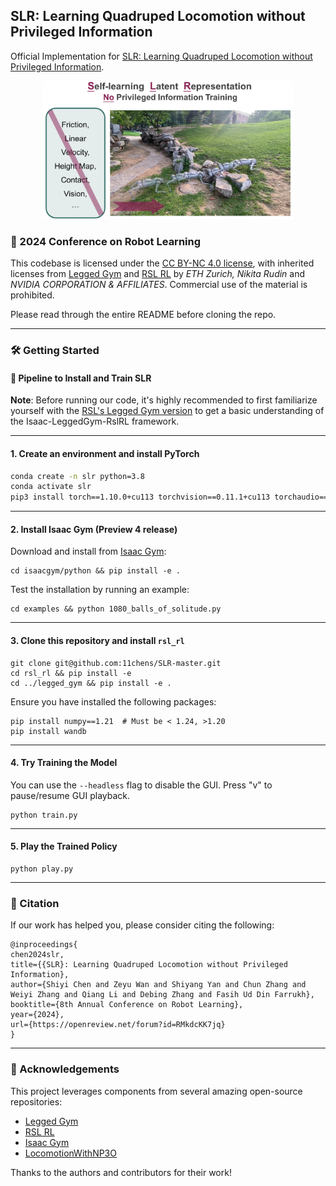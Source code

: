 ## SLR: Learning Quadruped Locomotion without Privileged Information

Official Implementation for [SLR: Learning Quadruped Locomotion without Privileged Information](https://11chens.github.io/SLR/).

<div align="center">   <img src="./imgs/main.png" alt="main" width="400" /> </div>

### 🌟 2024 Conference on Robot Learning

This codebase is licensed under the [CC BY-NC 4.0 license](https://creativecommons.org/licenses/by-nc/4.0/deed.en), with inherited licenses from [Legged Gym](training/legged_gym) and [RSL RL](training/rsl_rl) by *ETH Zurich, Nikita Rudin* and *NVIDIA CORPORATION & AFFILIATES*. Commercial use of the material is prohibited.

Please read through the entire README before cloning the repo.

---

### 🛠️ Getting Started

#### 🚀 Pipeline to Install and Train SLR

**Note**: Before running our code, it's highly recommended to first familiarize yourself with the [RSL's Legged Gym version](https://github.com/leggedrobotics/legged_gym) to get a basic understanding of the Isaac-LeggedGym-RslRL framework.

---

#### 1. Create an environment and install PyTorch

```bash
conda create -n slr python=3.8
conda activate slr
pip3 install torch==1.10.0+cu113 torchvision==0.11.1+cu113 torchaudio==0.10.0+cu113 -f https://download.pytorch.org/whl/cu113/torch_stable.html
```

------

#### 2. Install Isaac Gym (Preview 4 release)

Download and install from [Isaac Gym](https://developer.nvidia.com/isaac-gym):

```
cd isaacgym/python && pip install -e .
```

Test the installation by running an example:

```
cd examples && python 1080_balls_of_solitude.py
```

------

#### 3. Clone this repository and install `rsl_rl`

```
git clone git@github.com:11chens/SLR-master.git
cd rsl_rl && pip install -e
cd ../legged_gym && pip install -e .
```

Ensure you have installed the following packages:

```
pip install numpy==1.21  # Must be < 1.24, >1.20
pip install wandb
```

------

#### 4. Try Training the Model

You can use the `--headless` flag to disable the GUI. Press "v" to pause/resume GUI playback.

```
python train.py
```

------

#### 5. Play the Trained Policy

```
python play.py
```

------

### 📑 Citation

If our work has helped you, please consider citing the following:

```
@inproceedings{
chen2024slr,
title={{SLR}: Learning Quadruped Locomotion without Privileged Information},
author={Shiyi Chen and Zeyu Wan and Shiyang Yan and Chun Zhang and Weiyi Zhang and Qiang Li and Debing Zhang and Fasih Ud Din Farrukh},
booktitle={8th Annual Conference on Robot Learning},
year={2024},
url={https://openreview.net/forum?id=RMkdcKK7jq}
}
```

------

### 👏 Acknowledgements

This project leverages components from several amazing open-source repositories:

- [Legged Gym](https://github.com/leggedrobotics/legged_gym)
- [RSL RL](https://github.com/leggedrobotics/rsl_rl)
- [Isaac Gym](https://developer.nvidia.com/isaac-gym)
- [LocomotionWithNP3O](https://github.com/zeonsunlightyu/LocomotionWithNP3O)

Thanks to the authors and contributors for their work!